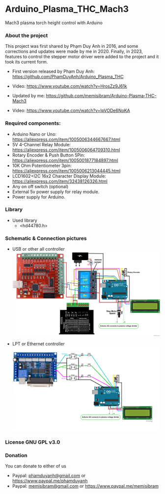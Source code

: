 # Arduino_Plasma_THC_Mach3
Mach3 plasma torch height control with Arduino

### About the project
This project was first shared by Phạm Duy Anh in 2016, and some corrections and updates were made by me in 2020.
Finally, in 2023, features to control the stepper motor driver were added to the project and it took its current form.

 - First version released by Phạm Duy Anh: https://github.com/PhamDuyAnh/Arduino_Plasma_THC
 - Video: https://www.youtube.com/watch?v=HrosZz9J61k

 - Updated by me: https://github.com/memisibram/Arduino-Plasma-THC-Mach3
 - Video: https://www.youtube.com/watch?v=IpVODe6NoKA

### Required components:
 - Arduino Nano or Uno: https://aliexpress.com/item/1005006344667667.html
 - 5V 4-Channel Relay Module: https://aliexpress.com/item/1005006064709310.html
 - Rotary Encoder & Push Button 5Pin: https://aliexpress.com/item/1005001877184897.html
 - 10K Ohm Potentiometer 3pin: https://aliexpress.com/item/1005006213044445.html
 - LCD1602+I2C 16x2 Character Display Module: https://aliexpress.com/item/32438126326.html
 - Any on off switch (optional)
 - External 5v power supply for relay module.
 - Power supply for Arduino.

### Library
  - Used library
    * <hd44780.h>

### Schematic & Connection pictures
  - USB or other all controller
![USB or other all controller](https://github.com/memisibram/Arduino-Plasma-THC-Mach3/blob/main/THC%20rotary%20Mach3%20-%20USB%20or%20other%20all%20controller/Sketch_bb.png)

  - LPT or Ethernet controller
![LPT or Ethernet controller](https://github.com/memisibram/Arduino-Plasma-THC-Mach3/blob/main/THC_rotary%20Mach3%20-%20LPT%20or%20Ethernet%20controller/Sketch_ab.png)

### License GNU GPL v3.0

### Donation

You can donate to either of us

  -  Paypal: phamduyanh@gmail.com or https://www.paypal.me/phamduyanh
  -  Paypal: memisibram@gmail.com or https://www.paypal.me/memisibram
